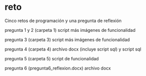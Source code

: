 # reto
Cinco retos de programación y una pregunta de reflexión

pregunta 1 y 2 (carpeta 1)
  script más imágenes de funcionalidad

pregunta 3 (carpeta 3)
  script más imágenes de funcionalidad


pregunta 4 (carpeta 4)
  archivo docx (incluye script sql) y script sql

pregunta 5 (carpeta 5)
  script de funcionalidad 

pregunta 6 (pregunta6_reflexion.docx)
  archivo docx


  
